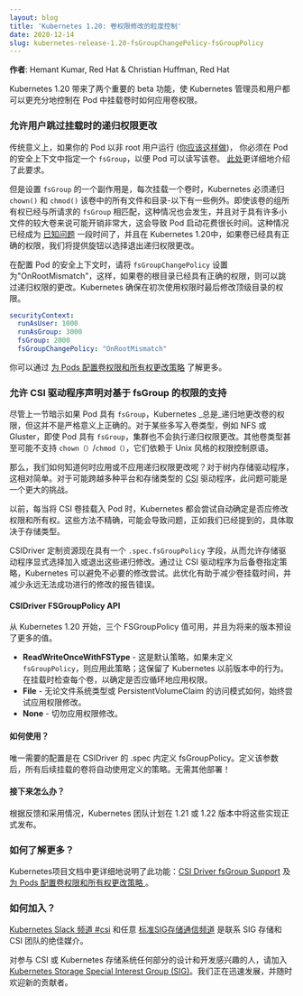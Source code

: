 ```yaml
--- 
layout: blog 
title: 'Kubernetes 1.20: 卷权限修改的粒度控制'
date: 2020-12-14 
slug: kubernetes-release-1.20-fsGroupChangePolicy-fsGroupPolicy
---
```


**作者**: Hemant Kumar, Red Hat & Christian Huffman, Red Hat

Kubernetes 1.20 带来了两个重要的 beta 功能，使 Kubernetes 管理员和用户都可以更充分地控制在 Pod 中挂载卷时如何应用卷权限。
<!--
--- 
layout: blog 
title: 'Kubernetes 1.20: Granular Control of Volume Permission Changes'
date: 2020-12-14 
slug: kubernetes-release-1.20-fsGroupChangePolicy-fsGroupPolicy
---

**Authors**: Hemant Kumar, Red Hat & Christian Huffman, Red Hat

Kubernetes 1.20 brings two important beta features, allowing Kubernetes admins and users alike to have more adequate control over how volume permissions are applied when a volume is mounted inside a Pod.
-->

<!--
### Allow users to skip recursive permission changes on mount
Traditionally if your pod is running as a non-root user ([which you should](https://twitter.com/thockin/status/1333892204490735617)), you must specify a `fsGroup` inside the pod’s security context so that the volume can be readable and writable by the Pod. This requirement is covered in more detail in [here](https://kubernetes.io/docs/tasks/configure-pod-container/security-context/).

But one side-effect of setting `fsGroup` is that, each time a volume is mounted, Kubernetes must recursively `chown()` and `chmod()` all the files and directories inside the volume - with a few exceptions noted below. This happens even if group ownership of the volume already matches the requested `fsGroup`, and can be pretty expensive for larger volumes with lots of small files, which causes pod startup to take a long time. This scenario has been a [known problem](https://github.com/kubernetes/kubernetes/issues/69699) for a while, and in Kubernetes 1.20 we are providing knobs to opt-out of recursive permission changes if the volume already has the correct permissions.

When configuring a pod’s security context, set `fsGroupChangePolicy` to "OnRootMismatch" so if the root of the volume already has the correct permissions, the recursive permission change can be skipped. Kubernetes ensures that permissions of the top-level directory are changed last the first time it applies permissions.
-->
### 允许用户跳过挂载时的递归权限更改
传统意义上，如果你的 Pod 以非 root 用户运行 ([你应该这样做](https://twitter.com/thockin/status/1333892204490735617))，
你必须在 Pod 的安全上下文中指定一个 `fsGroup`，以便 Pod 可以读写该卷。
[此处](/zh/docs/tasks/configure-pod-container/security-context/)更详细地介绍了此要求。

但是设置 `fsGroup` 的一个副作用是，每次挂载一个卷时，Kubernetes 必须递归 `chown()` 和 `chmod()` 该卷中的所有文件和目录-以下有一些例外。即使该卷的组所有权已经与所请求的 `fsGroup` 相匹配，这种情况也会发生，并且对于具有许多小文件的较大卷来说可能开销非常大，这会导致 Pod 启动花费很长时间。这种情况已经成为 [已知问题](https://github.com/kubernetes/kubernetes/issues/69699) 一段时间了，并且在 Kubernetes 1.20中，如果卷已经具有正确的权限，我们将提供旋钮以选择退出递归权限更改。

在配置 Pod 的安全上下文时，请将 `fsGroupChangePolicy` 设置为"OnRootMismatch"，这样，如果卷的根目录已经具有正确的权限，则可以跳过递归权限的更改。Kubernetes 确保在初次使用权限时最后修改顶级目录的权限。

```yaml
securityContext:
  runAsUser: 1000
  runAsGroup: 3000
  fsGroup: 2000
  fsGroupChangePolicy: "OnRootMismatch"
```
<!--
You can learn more about this in [Configure volume permission and ownership change policy for Pods](https://kubernetes.io/docs/tasks/configure-pod-container/security-context/#configure-volume-permission-and-ownership-change-policy-for-pods).
-->
你可以通过 [为 Pods 配置卷权限和所有权更改策略](https://kubernetes.io/docs/tasks/configure-pod-container/security-context/#configure-volume-permission-and-ownership-change-policy-for-pods) 了解更多。

<!--
### Allow CSI Drivers to declare support for fsGroup based permissions

Although the previous section implied that Kubernetes _always_ recursively changes permissions of a volume if a Pod has a `fsGroup`, this is not strictly true. For certain multi-writer volume types, such as NFS or Gluster, the cluster doesn’t perform recursive permission changes even if the pod has a `fsGroup`. Other volume types may not even support `chown()`/`chmod()`, which rely on Unix-style permission control primitives. 

So how do we know when to apply recursive permission changes and when we shouldn't? For in-tree storage drivers, this was relatively simple. For [CSI](https://kubernetes-csi.github.io/docs/introduction.html#introduction) drivers that could span a multitude of platforms and storage types, this problem can be a bigger challenge.

Previously, whenever a CSI volume was mounted to a Pod, Kubernetes would attempt to automatically determine if the permissions and ownership should be modified. These methods were imprecise and could cause issues as we already mentioned, depending on the storage type.

The CSIDriver custom resource now has a `.spec.fsGroupPolicy` field, allowing storage drivers to explicitly opt in or out of these recursive modifications. By having the CSI driver specify a policy for the backing volumes, Kubernetes can avoid needless modification attempts. This optimization helps to reduce volume mount time and also cuts own reporting errors about modifications that would never succeed.
-->
### 允许 CSI 驱动程序声明对基于 fsGroup 的权限的支持

尽管上一节暗示如果 Pod 具有 `fsGroup`，Kubernetes _总是_递归地更改卷的权限，但这并不是严格意义上正确的。对于某些多写入卷类型，例如 NFS 或 Gluster，即使 Pod 具有 `fsGroup`，集群也不会执行递归权限更改。其他卷类型甚至可能不支持 `chown（）`/`chmod（）`，它们依赖于 Unix 风格的权限控制原语。

那么，我们如何知道何时应用或不应用递归权限更改呢？对于树内存储驱动程序，这相对简单。对于可能跨越多种平台和存储类型的 [CSI](https://kubernetes-csi.github.io/docs/introduction.html#introduction) 驱动程序，此问题可能是一个更大的挑战。

以前，每当将 CSI 卷挂载入 Pod 时，Kubernetes 都会尝试自动确定是否应修改权限和所有权。这些方法不精确，可能会导致问题，正如我们已经提到的，具体取决于存储类型。

CSIDriver 定制资源现在具有一个 `.spec.fsGroupPolicy` 字段，从而允许存储驱动程序显式选择加入或退出这些递归修改。通过让 CSI 驱动程序为后备卷指定策略，Kubernetes 可以避免不必要的修改尝试。此优化有助于减少卷挂载时间，并减少永远无法成功进行的修改的报告错误。

<!--
#### CSIDriver FSGroupPolicy API

Three FSGroupPolicy values are available as of Kubernetes 1.20, with more planned for future releases.

- **ReadWriteOnceWithFSType** - This is the default policy, applied if no `fsGroupPolicy` is defined; this preserves the behavior from previous Kubernetes releases. Each volume is examined at mount time to determine if permissions should be recursively applied.
- **File** - Always attempt to apply permission modifications, regardless of the filesystem type or PersistentVolumeClaim’s access mode.
- **None** - Never apply permission modifications.
-->
#### CSIDriver FSGroupPolicy API

从 Kubernetes 1.20 开始，三个 FSGroupPolicy 值可用，并且为将来的版本预设了更多的值。

- **ReadWriteOnceWithFSType** - 这是默认策略，如果未定义 `fsGroupPolicy`，则应用此策略；这保留了 Kubernetes 以前版本中的行为。在挂载时检查每个卷，以确定是否应循环地应用权限。
- **File** - 无论文件系统类型或 PersistentVolumeClaim 的访问模式如何，始终尝试应用权限修改。
- **None** - 切勿应用权限修改。

<!--
#### How do I use it?
The only configuration needed is defining `fsGroupPolicy` inside of the `.spec` for a CSIDriver. Once that element is defined, any subsequently mounted volumes will automatically use the defined policy. There’s no additional deployment required!
-->
#### 如何使用？
唯一需要的配置是在 CSIDriver 的 .spec 内定义 fsGroupPolicy。定义该参数后，所有后续挂载的卷将自动使用定义的策略。无需其他部署！

<!--
#### What’s next?

Depending on feedback and adoption, the Kubernetes team plans to push these implementations to GA in either 1.21 or 1.22. 
-->
#### 接下来怎么办？

根据反馈和采用情况，Kubernetes 团队计划在 1.21 或 1.22 版本中将这些实现正式发布。

<!--
### How can I learn more?
This feature is explained in more detail in Kubernetes project documentation: [CSI Driver fsGroup Support](https://kubernetes-csi.github.io/docs/support-fsgroup.html) and [Configure volume permission and ownership change policy for Pods ](https://kubernetes.io/docs/tasks/configure-pod-container/security-context/#configure-volume-permission-and-ownership-change-policy-for-pods).
-->
### 如何了解更多？
Kubernetes项目文档中更详细地说明了此功能：[CSI Driver fsGroup Support](https://kubernetes-csi.github.io/docs/support-fsgroup.html) 及 [为 Pods 配置卷权限和所有权更改策略 ](https://kubernetes.io/docs/tasks/configure-pod-container/security-context/#configure-volume-permission-and-ownership-change-policy-for-pods)。

<!--
### How do I get involved?
The [Kubernetes Slack channel #csi](https://kubernetes.slack.com/messages/csi) and any of the [standard SIG Storage communication channels](https://github.com/kubernetes/community/blob/master/sig-storage/README.md#contact) are great mediums to reach out to the SIG Storage and the CSI team.

Those interested in getting involved with the design and development of CSI or any part of the Kubernetes Storage system, join the [Kubernetes Storage Special Interest Group (SIG)](https://github.com/kubernetes/community/tree/master/sig-storage). We’re rapidly growing and always welcome new contributors.
-->
### 如何加入？
[Kubernetes Slack 频道 #csi](https://kubernetes.slack.com/messages/csi) 和任意 [标准SIG存储通信频道](https://github.com/kubernetes/community/blob/master/sig-storage/README.md#contact) 是联系 SIG 存储和 CSI 团队的绝佳媒介。

对参与 CSI 或 Kubernetes 存储系统任何部分的设计和开发感兴趣的人，请加入 [Kubernetes Storage Special Interest Group (SIG)](https://github.com/kubernetes/community/tree/master/sig-storage)。我们正在迅速发展，并随时欢迎新的贡献者。

